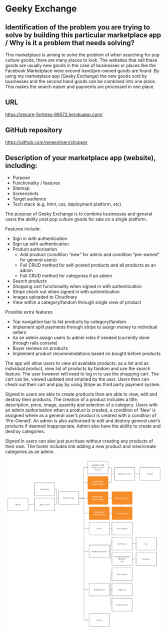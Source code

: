 # Geeky Exchange

## Identification of the problem you are trying to solve by building this particular marketplace app / Why is it a problem that needs solving?
This marketplace is aiming to solve the problem of when searching for pop culture goods, there are many places to look. The websites that sell these goods are usually new goods in the case of businesses or places like the Facebook Marketplace were second hand/pre-owned goods are found. By using my marketplace app (Geeky Exchange) the new goods sold by businesses and the second hand goods can be combined into one place. This makes the search easier and payments are processed in one place. 

## URL
https://secure-fortress-69572.herokuapp.com/

## GitHub repository
https://github.com/reneenilsen/shopper

## Description of your marketplace app (website), including:
- Purpose
- Functionality / features
- Sitemap
- Screenshots
- Target audience
- Tech stack (e.g. html, css, deployment platform, etc)

The purpose of Geeky Exchange is to combine businesses and general users the ability post pop culture goods for sale on a single platform. 

Features include:
-	Sign in with authentication
-	Sign up with authentication
-	Product authorisation
    * Add product (condition “new” for admin and condition “pre-owned” for general users)
    * Full CRUD method for self-posted products and all products as an admin
    * Full CRUD method for categories if an admin 
-	Search products
-	Shopping cart functionality when signed in with authentication
-	Stripe check out when signed in with authentication 
-	Images uploaded to Cloudinary
-	View within a category/fandom through single view of product

Possible extra features

-	Top navigation bar to list products by category/fandom
-	Implement split payments through stripe to assign money to individual sellers
-	As an admin assign users to admin roles if needed (currently done through rails console)
-	Buyer reviews on products
-	Implement product recommendations based on bought before products

The app will allow users to view all available products, as a list and as individual product, view list of products by fandom and use the search feature. The user however will need to log in to use the shopping cart. The cart can be, viewed updated and emptied by the user. Users then can check out their cart and pay by using Stripe as third party payment system. 

Signed in users are able to create products then are able to view, edit and destroy their products. The creation of a product includes a title, description, price, image, quantity and selection of a category. Users with an admin authorisation when a product is created, a condition of ‘New’ is assigned where as a general user’s product is created with a condition of ‘Pre-Owned’.  An admin is also authorised to edit and destroy general user’s products if deemed inappropriate.  Admin also have the ability to create and destroy categories.

Signed in users can also just purchase without creating any products of their own. The footer includes link adding a new product and view/create categories as an admin. 

![sitemap](https://github.com/reneenilsen/shopper/blob/master/app/assets/images/Untitled%20Document.png "Sitemap")


